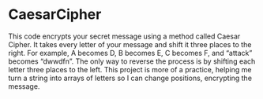 # CaesarCipher
This code encrypts your secret message using a method called Caesar Cipher. It takes every letter of your message and shift it three places to the right. For example, A becomes D, B becomes E, C becomes F, and “attack” becomes “dwwdfn”. The only way to reverse the process is by shifting each letter three places to the left. This project is more of a practice, helping me turn a string into arrays of letters so I can change positions, encrypting the message.
